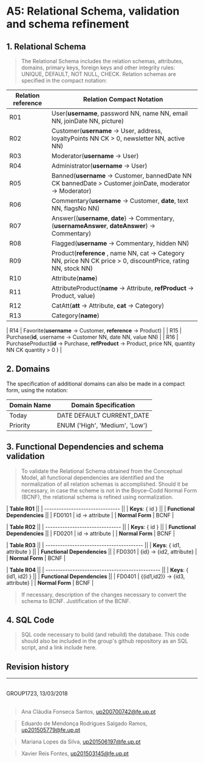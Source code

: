 # A5: Relational Schema, validation and schema refinement
 
 
## 1. Relational Schema
 
> The Relational Schema includes the relation schemas, attributes, domains, primary keys, foreign keys and other integrity rules: UNIQUE, DEFAULT, NOT NULL, CHECK.
> Relation schemas are specified in the compact notation:
 
| Relation reference | Relation Compact Notation                                            |
| ------------------ | -------------------------------------------------------------------- |
| R01                | User(__username__, password NN, name NN, email NN, joinDate NN, picture)  |
| R02                | Customer(__username__ → User, address, loyaltyPoints NN CK > 0, newsletter NN, active NN)    |
| R03                | Moderator(__username__ → User)                                       |
| R04                | Administrator(__username__ → User)                                   |
| R05                | Banned(__username__ → Customer, bannedDate NN CK bannedDate > Customer.joinDate, moderator → Moderator) |
| R06                | Commentary(__username__ → Customer, __date__,  text NN, flagsNo NN) |
| R07                | Answer((__username__, __date__) → Commentary, (__usernameAnswer__, __dateAnswer__) → Commentary) |
| R08                | Flagged(__username__ → Commentary, hidden NN) |
| R09                | Product(__reference__ , name NN, cat → Category NN, price NN CK price > 0, discountPrice, rating NN, stock NN) |
| R10                | Attribute(__name__) |
| R11                | AttributeProduct(__name__ → Attribute, __refProduct__ → Product, value) |
| R12                | CatAtt(__att__ → Attribute, __cat__ → Category) |
| R13                | Category(__name__) |

| R14                | Favorite(__username__ → Customer, __reference__ → Product) |
| R15                | Purchase(__id__, username → Customer NN, date NN, value NN) |
| R16                | PurchaseProduct(__id__ → Purchase, __refProduct__ → Product, price NN, quantity NN CK quantity > 0 ) |

 
## 2. Domains
 
The specification of additional domains can also be made in a compact form, using the notation:
 
| Domain Name | Domain Specification           |
| ----------- | ------------------------------ |
| Today	      | DATE DEFAULT CURRENT_DATE      |
| Priority    | ENUM ('High', 'Medium', 'Low') |
 
 
## 3. Functional Dependencies and schema validation
 
> To validate the Relational Schema obtained from the Conceptual Model, all functional dependencies are identified and the normalization of all relation schemas is accomplished. Should it be necessary, in case the scheme is not in the Boyce–Codd Normal Form (BCNF), the relational schema is refined using normalization.
 
| **Table R01**                   ||
| ------------------------------- ||
| **Keys**: { id }                ||
| **Functional Dependencies**     ||
| FD0101          | id → attribute |
| **Normal Form** | BCNF           |
 
| **Table R02**                   ||
| ------------------------------- ||
| **Keys**: { id }                ||
| **Functional Dependencies**     ||
| FD0201          | id → attribute |
| **Normal Form** | BCNF           |
 
| **Table R03**                            ||
| ---------------------------------------- ||
| **Keys**: { id1, attribute }             ||
| **Functional Dependencies**              ||
| FD0301          | {id} → {id2, attribute} |
| **Normal Form** | BCNF                    |
 
| **Table R04**                                   ||
| ----------------------------------------------- ||
| **Keys**: { (id1, id2) }                        ||
| **Functional Dependencies**                     ||
| FD0401          | {(id1,id2)} → {id3, attribute} |
| **Normal Form** | BCNF                           |
 
> If necessary, description of the changes necessary to convert the schema to BCNF.
> Justification of the BCNF.
 
## 4. SQL Code
 
> SQL code necessary to build (and rebuild) the database.
> This code should also be included in the group's github repository as an SQL script, and a link include here.
 
 
## Revision history
 
***
 
<br>
GROUP1723, 13/03/2018
<br>
<br>

> Ana Cláudia Fonseca Santos, up200700742@fe.up.pt

> Eduardo de Mendonça Rodrigues Salgado Ramos, up201505779@fe.up.pt

> Mariana Lopes da Silva, up201506197@fe.up.pt

> Xavier Reis Fontes, up201503145@fe.up.pt
